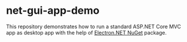 # net-gui-app-demo
This repository demonstrates how to run a standard ASP.NET Core MVC app as desktop app with the help of [Electron.NET NuGet](https://github.com/ElectronNET/Electron.NET) package.
